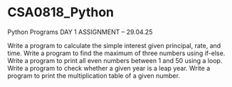 # CSA0818_Python
Python Programs
DAY 1 ASSIGNMENT – 29.04.25

Write a program to calculate the simple interest given principal, rate, and time.
Write a program to find the maximum of three numbers using if-else.
Write a program to print all even numbers between 1 and 50 using a loop.
Write a program to check whether a given year is a leap year.
Write a program to print the multiplication table of a given number.
